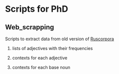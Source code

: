 # Scripts for PhD

## Web_scrapping

Scripts to extract data from old version of [Ruscorpora](https://ruscorpora.ru/old/search-main.html)

1. lists of adjectives with their frequencies

2. contexts for each adjective

3. contexts for each base noun

